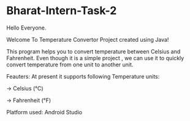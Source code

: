# Bharat-Intern-Task-2

Hello Everyone.

Welcome To Temperature Convertor Project created using Java!

This program helps you to convert temperature between Celsius and Fahrenheit.
Even though it is a simple project , we can use it to quickly convert temperature from one unit to another unit.

Feauters:
At present it supports following Temperature units:

-> Celsius (°C)

-> Fahrenheit (°F)

Platform used: Android Studio
